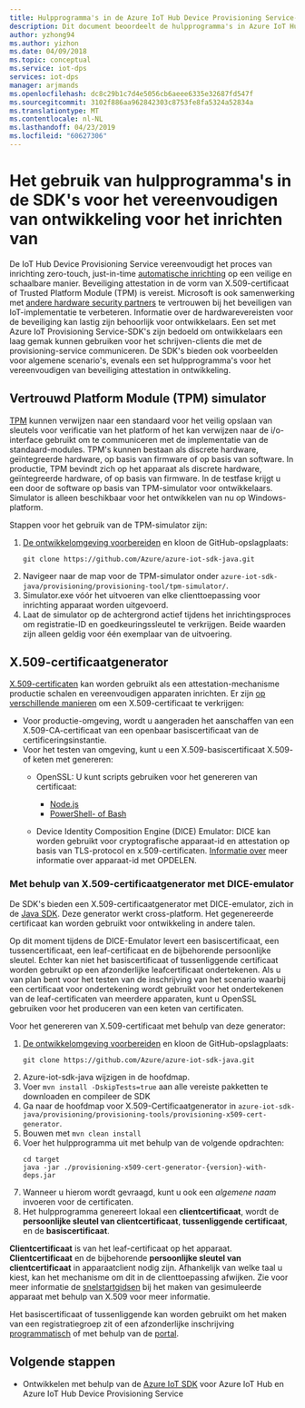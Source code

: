 ```yaml
---
title: Hulpprogramma's in de Azure IoT Hub Device Provisioning Service-SDK's gebruiken om ontwikkeling te vereenvoudigen
description: Dit document beoordeelt de hulpprogramma's in Azure IoT Hub Device Provisioning Service-SDK's voor ontwikkeling
author: yzhong94
ms.author: yizhon
ms.date: 04/09/2018
ms.topic: conceptual
ms.service: iot-dps
services: iot-dps
manager: arjmands
ms.openlocfilehash: dc8c29b1c7d4e5056cb6aeee6335e32687fd547f
ms.sourcegitcommit: 3102f886aa962842303c8753fe8fa5324a52834a
ms.translationtype: MT
ms.contentlocale: nl-NL
ms.lasthandoff: 04/23/2019
ms.locfileid: "60627306"
---
```

# <a name="how-to-use-tools-provided-in-the-sdks-to-simplify-development-for-provisioning"></a>Het gebruik van hulpprogramma's in de SDK's voor het vereenvoudigen van ontwikkeling voor het inrichten van
De IoT Hub Device Provisioning Service vereenvoudigt het proces van inrichting zero-touch, just-in-time [automatische inrichting](concepts-auto-provisioning.md) op een veilige en schaalbare manier.  Beveiliging attestation in de vorm van X.509-certificaat of Trusted Platform Module (TPM) is vereist.  Microsoft is ook samenwerking met [andere hardware security partners](https://azure.microsoft.com/blog/azure-iot-supports-new-security-hardware-to-strengthen-iot-security/) te vertrouwen bij het beveiligen van IoT-implementatie te verbeteren. Informatie over de hardwarevereisten voor de beveiliging kan lastig zijn behoorlijk voor ontwikkelaars. Een set met Azure IoT Provisioning Service-SDK's zijn bedoeld om ontwikkelaars een laag gemak kunnen gebruiken voor het schrijven-clients die met de provisioning-service communiceren. De SDK's bieden ook voorbeelden voor algemene scenario's, evenals een set hulpprogramma's voor het vereenvoudigen van beveiliging attestation in ontwikkeling.

## <a name="trusted-platform-module-tpm-simulator"></a>Vertrouwd Platform Module (TPM) simulator
[TPM](https://docs.microsoft.com/azure/iot-dps/concepts-security) kunnen verwijzen naar een standaard voor het veilig opslaan van sleutels voor verificatie van het platform of het kan verwijzen naar de i/o-interface gebruikt om te communiceren met de implementatie van de standaard-modules. TPM's kunnen bestaan als discrete hardware, geïntegreerde hardware, op basis van firmware of op basis van software.  In productie, TPM bevindt zich op het apparaat als discrete hardware, geïntegreerde hardware, of op basis van firmware. In de testfase krijgt u een door de software op basis van TPM-simulator voor ontwikkelaars.  Simulator is alleen beschikbaar voor het ontwikkelen van nu op Windows-platform.

Stappen voor het gebruik van de TPM-simulator zijn:
1. [De ontwikkelomgeving voorbereiden](https://docs.microsoft.com/azure/iot-dps/quick-enroll-device-x509-java) en kloon de GitHub-opslagplaats:
   ```
   git clone https://github.com/Azure/azure-iot-sdk-java.git
   ```
2. Navigeer naar de map voor de TPM-simulator onder ```azure-iot-sdk-java/provisioning/provisioning-tool/tpm-simulator/```.
3. Simulator.exe vóór het uitvoeren van elke clienttoepassing voor inrichting apparaat worden uitgevoerd.
4. Laat de simulator op de achtergrond actief tijdens het inrichtingsproces om registratie-ID en goedkeuringssleutel te verkrijgen.  Beide waarden zijn alleen geldig voor één exemplaar van de uitvoering.

## <a name="x509-certificate-generator"></a>X.509-certificaatgenerator
[X.509-certificaten](https://docs.microsoft.com/azure/iot-dps/concepts-security#x509-certificates) kan worden gebruikt als een attestation-mechanisme productie schalen en vereenvoudigen apparaten inrichten.  Er zijn [op verschillende manieren](https://docs.microsoft.com/azure/iot-hub/iot-hub-x509ca-overview#how-to-get-an-x509-ca-certificate) om een X.509-certificaat te verkrijgen:
* Voor productie-omgeving, wordt u aangeraden het aanschaffen van een X.509-CA-certificaat van een openbaar basiscertificaat van de certificeringsinstantie.
* Voor het testen van omgeving, kunt u een X.509-basiscertificaat X.509- of keten met genereren:
    * OpenSSL: U kunt scripts gebruiken voor het genereren van certificaat:
        * [Node.js](https://github.com/Azure/azure-iot-sdk-node/tree/master/provisioning/tools)
        * [PowerShell- of Bash](https://github.com/Azure/azure-iot-sdk-c/blob/master/tools/CACertificates/CACertificateOverview.md)
        
    * Device Identity Composition Engine (DICE) Emulator: DICE kan worden gebruikt voor cryptografische apparaat-id en attestation op basis van TLS-protocol en x.509-certificaten.  [Informatie over](https://www.microsoft.com/research/publication/device-identity-dice-riot-keys-certificates/) meer informatie over apparaat-id met OPDELEN.

### <a name="using-x509-certificate-generator-with-dice-emulator"></a>Met behulp van X.509-certificaatgenerator met DICE-emulator
De SDK's bieden een X.509-certificaatgenerator met DICE-emulator, zich in de [Java SDK](https://github.com/Azure/azure-iot-sdk-java/tree/master/provisioning/provisioning-tools/provisioning-x509-cert-generator).  Deze generator werkt cross-platform.  Het gegenereerde certificaat kan worden gebruikt voor ontwikkeling in andere talen.

Op dit moment tijdens de DICE-Emulator levert een basiscertificaat, een tussencertificaat, een leaf-certificaat en de bijbehorende persoonlijke sleutel.  Echter kan niet het basiscertificaat of tussenliggende certificaat worden gebruikt op een afzonderlijke leafcertificaat ondertekenen.  Als u van plan bent voor het testen van de inschrijving van het scenario waarbij een certificaat voor ondertekening wordt gebruikt voor het ondertekenen van de leaf-certificaten van meerdere apparaten, kunt u OpenSSL gebruiken voor het produceren van een keten van certificaten.

Voor het genereren van X.509-certificaat met behulp van deze generator:
1. [De ontwikkelomgeving voorbereiden](https://docs.microsoft.com/azure/iot-dps/quick-enroll-device-x509-java) en kloon de GitHub-opslagplaats:
   ```
   git clone https://github.com/Azure/azure-iot-sdk-java.git
   ```
2. Azure-iot-sdk-java wijzigen in de hoofdmap.
3. Voer ```mvn install -DskipTests=true``` aan alle vereiste pakketten te downloaden en compileer de SDK
4. Ga naar de hoofdmap voor X.509-Certificaatgenerator in ```azure-iot-sdk-java/provisioning/provisioning-tools/provisioning-x509-cert-generator```.
5. Bouwen met ```mvn clean install```
6. Voer het hulpprogramma uit met behulp van de volgende opdrachten:
   ```
   cd target
   java -jar ./provisioning-x509-cert-generator-{version}-with-deps.jar
   ```
7. Wanneer u hierom wordt gevraagd, kunt u ook een _algemene naam_ invoeren voor de certificaten.
8. Het hulpprogramma genereert lokaal een **clientcertificaat**, wordt de **persoonlijke sleutel van clientcertificaat**, **tussenliggende certificaat**, en de **basiscertificaat**.

**Clientcertificaat** is van het leaf-certificaat op het apparaat.  **Clientcertificaat** en de bijbehorende **persoonlijke sleutel van clientcertificaat** in apparaatclient nodig zijn. Afhankelijk van welke taal u kiest, kan het mechanisme om dit in de clienttoepassing afwijken.  Zie voor meer informatie de [snelstartgidsen](https://docs.microsoft.com/azure/iot-dps/quick-create-simulated-device-x509) bij het maken van gesimuleerde apparaat met behulp van X.509 voor meer informatie.

Het basiscertificaat of tussenliggende kan worden gebruikt om het maken van een registratiegroep zit of een afzonderlijke inschrijving [programmatisch](https://docs.microsoft.com/azure/iot-dps/how-to-manage-enrollments-sdks) of met behulp van de [portal](https://docs.microsoft.com/azure/iot-dps/how-to-manage-enrollments).

## <a name="next-steps"></a>Volgende stappen
* Ontwikkelen met behulp van de [Azure IoT SDK]( https://github.com/Azure/azure-iot-sdks) voor Azure IoT Hub en Azure IoT Hub Device Provisioning Service

